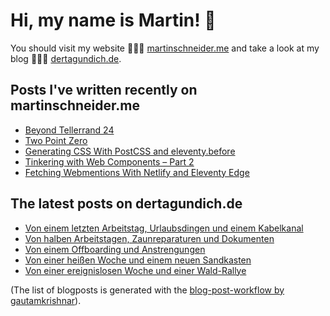 # Hi, my name is Martin! 👋 
You should visit my website 👨🏼‍💻  [martinschneider.me](https://martinschneider.me) and take a look at my blog 🤷🏼‍♂️ [dertagundich.de](https://www.dertagundich.de).

## Posts I've written recently on martinschneider.me
<!-- MSME-POST-LIST:START -->
- [Beyond Tellerrand 24](https://martinschneider.me/articles/beyond-tellerrand-24/)
- [Two Point Zero](https://martinschneider.me/articles/two-point-zero/)
- [Generating CSS With PostCSS and eleventy.before](https://martinschneider.me/articles/generating-css-with-postcss-and-eleventy-before/)
- [Tinkering with Web Components – Part 2](https://martinschneider.me/articles/tinkering-with-web-components-part-2/)
- [Fetching Webmentions With Netlify and Eleventy Edge](https://martinschneider.me/articles/fetching-webmentions-with-netlify-and-eleventy-edge/)
<!-- MSME-POST-LIST:END -->

## The latest posts on dertagundich.de
<!-- DTUI-POST-LIST:START -->
- [Von einem letzten Arbeitstag, Urlaubsdingen und einem Kabelkanal](https://www.dertagundich.de/2025/07/von-einem-letzten-arbeitstag-urlaubsdingen-und-einem-kabelkanal)
- [Von halben Arbeitstagen, Zaunreparaturen und Dokumenten](https://www.dertagundich.de/2025/07/von-halben-arbeitstagen-zaunreparaturen-und-dokumenten)
- [Von einem Offboarding und Anstrengungen](https://www.dertagundich.de/2025/07/von-einem-offboarding-und-anstrengungen)
- [Von einer heißen Woche und einem neuen Sandkasten](https://www.dertagundich.de/2025/07/von-einer-heissen-woche-und-einem-neuen-sandkasten)
- [Von einer ereignislosen Woche und einer Wald-Rallye](https://www.dertagundich.de/2025/07/von-einer-ereignislosen-woche-und-einer-wald-rallye)
<!-- DTUI-POST-LIST:END -->

(The list of blogposts is generated with the [blog-post-workflow by gautamkrishnar](https://github.com/gautamkrishnar/blog-post-workflow)).
